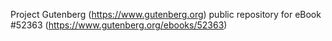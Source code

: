 Project Gutenberg (https://www.gutenberg.org) public repository for
eBook #52363 (https://www.gutenberg.org/ebooks/52363)
